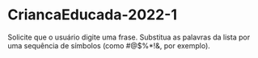 # CriancaEducada-2022-1
Solicite que o usuário digite uma frase. Substitua as palavras da lista por uma sequência de símbolos (como #@$%*!&amp;, por exemplo).
